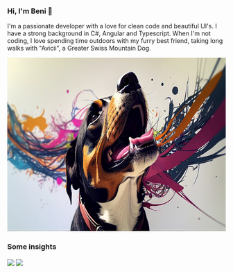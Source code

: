 ### Hi, I'm Beni 👋

I'm a passionate developer with a love for clean code and beautiful UI's. I have a strong background in C#, Angular and Typescript.
When I'm not coding, I love spending time outdoors with my furry best friend, taking long walks with "Avicii", a Greater Swiss Mountain Dog.


<img src="dog.webp" alt="my dog, avicii" height="400" />  



### Some insights
<span>
  <img align="center" src="https://github-readme-stats.vercel.app/api?username=bschaeublin&count_private=true&show_icons=true&theme=github_dark&hide=stars" />
</span>
<span>
  <img align="center" src="https://github-readme-stats.vercel.app/api/top-langs/?username=bschaeublin&layout=compact&theme=github_dark&count_private=true" />
</span>
